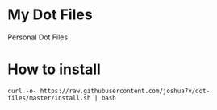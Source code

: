 # My Dot Files

Personal Dot Files

# How to install

    curl -o- https://raw.githubusercontent.com/joshua7v/dot-files/master/install.sh | bash

